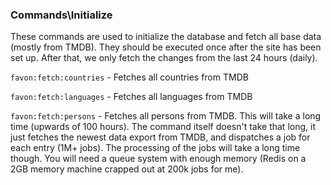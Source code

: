### Commands\Initialize

These commands are used to initialize the database and fetch all base data (mostly from TMDB). They should be executed once after the site has been set up. After that, we only fetch the changes from the last 24 hours (daily).

`favon:fetch:countries` - Fetches all countries from TMDB

`favon:fetch:languages` - Fetches all languages from TMDB

`favon:fetch:persons` - Fetches all persons from TMDB. This will take a long time (upwards of 100 hours). The command itself doesn't take that long, it just fetches the newest data export from TMDB, and dispatches a job for each entry (1M+ jobs). The processing of the jobs will take a long time though. You will need a queue system with enough memory (Redis on a 2GB memory machine crapped out at 200k jobs for me).
